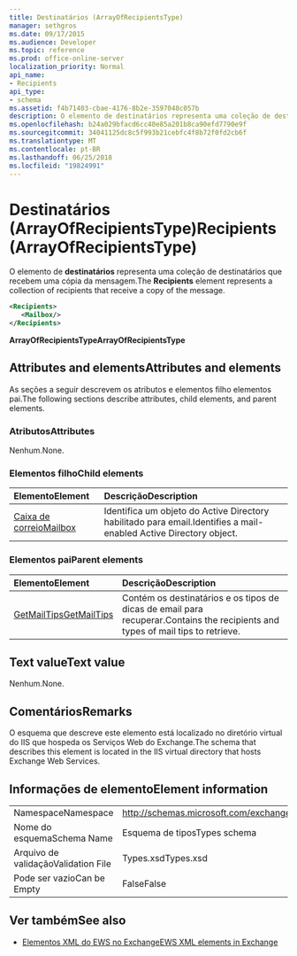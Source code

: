 ```yaml
---
title: Destinatários (ArrayOfRecipientsType)
manager: sethgros
ms.date: 09/17/2015
ms.audience: Developer
ms.topic: reference
ms.prod: office-online-server
localization_priority: Normal
api_name:
- Recipients
api_type:
- schema
ms.assetid: f4b71403-cbae-4176-8b2e-3597048c057b
description: O elemento de destinatários representa uma coleção de destinatários que recebem uma cópia da mensagem.
ms.openlocfilehash: b24a029bfacd6cc40e85a201b8ca90efd7790e9f
ms.sourcegitcommit: 34041125dc8c5f993b21cebfc4f8b72f0fd2cb6f
ms.translationtype: MT
ms.contentlocale: pt-BR
ms.lasthandoff: 06/25/2018
ms.locfileid: "19824991"
---
```

# <a name="recipients-arrayofrecipientstype"></a><span data-ttu-id="d9e48-103">Destinatários (ArrayOfRecipientsType)</span><span class="sxs-lookup"><span data-stu-id="d9e48-103">Recipients (ArrayOfRecipientsType)</span></span>

<span data-ttu-id="d9e48-104">O elemento de **destinatários** representa uma coleção de destinatários que recebem uma cópia da mensagem.</span><span class="sxs-lookup"><span data-stu-id="d9e48-104">The **Recipients** element represents a collection of recipients that receive a copy of the message.</span></span> 
  
```XML
<Recipients>
   <Mailbox/>
</Recipients>
```

 <span data-ttu-id="d9e48-105">**ArrayOfRecipientsType**</span><span class="sxs-lookup"><span data-stu-id="d9e48-105">**ArrayOfRecipientsType**</span></span>
## <a name="attributes-and-elements"></a><span data-ttu-id="d9e48-106">Attributes and elements</span><span class="sxs-lookup"><span data-stu-id="d9e48-106">Attributes and elements</span></span>

<span data-ttu-id="d9e48-107">As seções a seguir descrevem os atributos e elementos filho elementos pai.</span><span class="sxs-lookup"><span data-stu-id="d9e48-107">The following sections describe attributes, child elements, and parent elements.</span></span>
  
### <a name="attributes"></a><span data-ttu-id="d9e48-108">Atributos</span><span class="sxs-lookup"><span data-stu-id="d9e48-108">Attributes</span></span>

<span data-ttu-id="d9e48-109">Nenhum.</span><span class="sxs-lookup"><span data-stu-id="d9e48-109">None.</span></span>
  
### <a name="child-elements"></a><span data-ttu-id="d9e48-110">Elementos filho</span><span class="sxs-lookup"><span data-stu-id="d9e48-110">Child elements</span></span>

|<span data-ttu-id="d9e48-111">**Elemento**</span><span class="sxs-lookup"><span data-stu-id="d9e48-111">**Element**</span></span>|<span data-ttu-id="d9e48-112">**Descrição**</span><span class="sxs-lookup"><span data-stu-id="d9e48-112">**Description**</span></span>|
|:-----|:-----|
|[<span data-ttu-id="d9e48-113">Caixa de correio</span><span class="sxs-lookup"><span data-stu-id="d9e48-113">Mailbox</span></span>](mailbox.md) <br/> |<span data-ttu-id="d9e48-114">Identifica um objeto do Active Directory habilitado para email.</span><span class="sxs-lookup"><span data-stu-id="d9e48-114">Identifies a mail-enabled Active Directory object.</span></span>  <br/> |
   
### <a name="parent-elements"></a><span data-ttu-id="d9e48-115">Elementos pai</span><span class="sxs-lookup"><span data-stu-id="d9e48-115">Parent elements</span></span>

|<span data-ttu-id="d9e48-116">**Elemento**</span><span class="sxs-lookup"><span data-stu-id="d9e48-116">**Element**</span></span>|<span data-ttu-id="d9e48-117">**Descrição**</span><span class="sxs-lookup"><span data-stu-id="d9e48-117">**Description**</span></span>|
|:-----|:-----|
|[<span data-ttu-id="d9e48-118">GetMailTips</span><span class="sxs-lookup"><span data-stu-id="d9e48-118">GetMailTips</span></span>](getmailtips.md) <br/> |<span data-ttu-id="d9e48-119">Contém os destinatários e os tipos de dicas de email para recuperar.</span><span class="sxs-lookup"><span data-stu-id="d9e48-119">Contains the recipients and types of mail tips to retrieve.</span></span>  <br/> |
   
## <a name="text-value"></a><span data-ttu-id="d9e48-120">Text value</span><span class="sxs-lookup"><span data-stu-id="d9e48-120">Text value</span></span>

<span data-ttu-id="d9e48-121">Nenhum.</span><span class="sxs-lookup"><span data-stu-id="d9e48-121">None.</span></span>
  
## <a name="remarks"></a><span data-ttu-id="d9e48-122">Comentários</span><span class="sxs-lookup"><span data-stu-id="d9e48-122">Remarks</span></span>

<span data-ttu-id="d9e48-123">O esquema que descreve este elemento está localizado no diretório virtual do IIS que hospeda os Serviços Web do Exchange.</span><span class="sxs-lookup"><span data-stu-id="d9e48-123">The schema that describes this element is located in the IIS virtual directory that hosts Exchange Web Services.</span></span>
  
## <a name="element-information"></a><span data-ttu-id="d9e48-124">Informações de elemento</span><span class="sxs-lookup"><span data-stu-id="d9e48-124">Element information</span></span>

|||
|:-----|:-----|
|<span data-ttu-id="d9e48-125">Namespace</span><span class="sxs-lookup"><span data-stu-id="d9e48-125">Namespace</span></span>  <br/> |http://schemas.microsoft.com/exchange/services/2006/types  <br/> |
|<span data-ttu-id="d9e48-126">Nome do esquema</span><span class="sxs-lookup"><span data-stu-id="d9e48-126">Schema Name</span></span>  <br/> |<span data-ttu-id="d9e48-127">Esquema de tipos</span><span class="sxs-lookup"><span data-stu-id="d9e48-127">Types schema</span></span>  <br/> |
|<span data-ttu-id="d9e48-128">Arquivo de validação</span><span class="sxs-lookup"><span data-stu-id="d9e48-128">Validation File</span></span>  <br/> |<span data-ttu-id="d9e48-129">Types.xsd</span><span class="sxs-lookup"><span data-stu-id="d9e48-129">Types.xsd</span></span>  <br/> |
|<span data-ttu-id="d9e48-130">Pode ser vazio</span><span class="sxs-lookup"><span data-stu-id="d9e48-130">Can be Empty</span></span>  <br/> |<span data-ttu-id="d9e48-131">False</span><span class="sxs-lookup"><span data-stu-id="d9e48-131">False</span></span>  <br/> |
   
## <a name="see-also"></a><span data-ttu-id="d9e48-132">Ver também</span><span class="sxs-lookup"><span data-stu-id="d9e48-132">See also</span></span>



- [<span data-ttu-id="d9e48-133">Elementos XML do EWS no Exchange</span><span class="sxs-lookup"><span data-stu-id="d9e48-133">EWS XML elements in Exchange</span></span>](ews-xml-elements-in-exchange.md)

